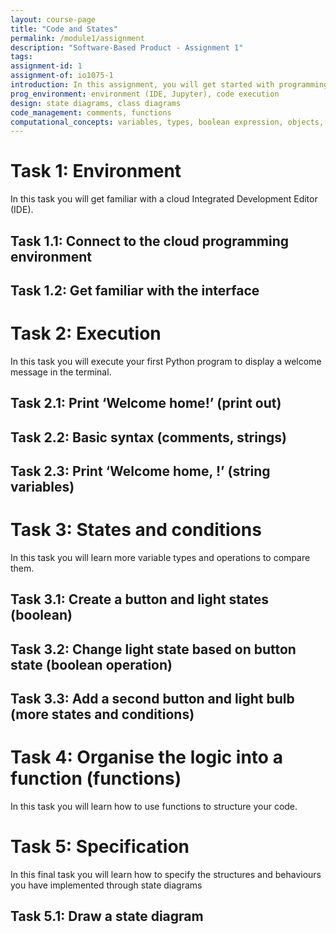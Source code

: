 ```yaml
---
layout: course-page
title: "Code and States"
permalink: /module1/assignment
description: "Software-Based Product - Assignment 1"
tags:
assignment-id: 1
assignment-of: io1075-1
introduction: In this assignment, you will get started with programming through the development of a traditional lighting system, including switches, dimmers and light bulbs. 
prog_environment: environment (IDE, Jupyter), code execution
design: state diagrams, class diagrams
code_management: comments, functions
computational_concepts: variables, types, boolean expression, objects, control flow
---
```


# Task 1: Environment
In this task you will get familiar with a cloud Integrated Development Editor (IDE).

## Task 1.1: Connect to the cloud programming environment
## Task 1.2: Get familiar with the interface


# Task 2: Execution
In this task you will execute your first Python program to display a welcome message in the terminal.

## Task 2.1: Print ‘Welcome home!’ (print out)
## Task 2.2: Basic syntax (comments, strings)
## Task 2.3: Print ‘Welcome home, <name>!’ (string variables)

# Task 3: States and conditions

In this task you will learn more variable types and operations to compare them.

## Task 3.1: Create a button and light states (boolean)
## Task 3.2: Change light state based on button state (boolean operation)
## Task 3.3: Add a second button and light bulb (more states and conditions)


# Task 4: Organise the logic into a function (functions)

In this task you will learn how to use functions to structure your code.


# Task 5: Specification

In this final task you will learn how to specify the structures and behaviours you have implemented through state diagrams

## Task 5.1: Draw a state diagram

